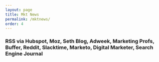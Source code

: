 ```yaml
---
layout: page
title: Mkt News
permalink: /mktnews/
order: 4
---
```


### RSS via Hubspot, Moz, Seth Blog, Adweek, Marketing Profs, Buffer, Reddit, Slacktime, Marketo, Digital Marketer, Search Engine Journal

<!-- start sw-rss-feed code --> 
<script type="text/javascript"> 
<!-- 
rssfeed_url = new Array(); 
rssfeed_url[0]="https://blog.hubspot.com/marketing/rss.xml"; rssfeed_url[1]="https://moz.com/blog/feed"; rssfeed_url[2]="https://seths.blog/feed/atom/"; rssfeed_url[3]="http://rss.marketingprofs.com/marketingprofs"; rssfeed_url[4]="http://www.adweek.com/feed/"; rssfeed_url[5]="https://blog.bufferapp.com/feed"; rssfeed_url[6]="https://www.reddit.com/r/marketing/.rss?format=xml"; rssfeed_url[7]="https://medium.com/feed/slacktime"; rssfeed_url[8]="http://blog.marketo.com/feed"; rssfeed_url[9]="http://www.digitalmarketer.com/feed/"; rssfeed_url[10]="https://www.searchenginejournal.com/feed"; 
rssfeed_frame_width="100%"; 
rssfeed_frame_height="4500"; 
rssfeed_scroll="on"; 
rssfeed_scroll_step="6"; 
rssfeed_scroll_bar="off"; 
rssfeed_target="_blank"; 
rssfeed_font_size="16"; 
rssfeed_font_face=""; 
rssfeed_border="off"; 
rssfeed_css_url="http://codecamp.com.br/css/main.css";
rssfeed_title="on"; 
rssfeed_title_name=""; 
rssfeed_title_bgcolor="#3366ff"; 
rssfeed_title_color="#fff"; 
rssfeed_title_bgimage="http://"; 
rssfeed_footer="off"; 
rssfeed_footer_name="rss feed"; 
rssfeed_footer_bgcolor="#fff"; 
rssfeed_footer_color="#333"; 
rssfeed_footer_bgimage="http://"; 
rssfeed_item_title_length="100"; 
rssfeed_item_title_color="#666"; 
rssfeed_item_bgcolor="#fff"; 
rssfeed_item_bgimage="http://"; 
rssfeed_item_border_bottom="on"; 
rssfeed_item_source_icon="off"; 
rssfeed_item_date="on"; 
rssfeed_item_description="on"; 
rssfeed_item_description_length="800"; 
rssfeed_item_description_color="#666"; 
rssfeed_item_description_link_color="#333"; 
rssfeed_item_description_tag="off"; 
rssfeed_no_items="0"; 
//--> 
</script> 
<script type="text/javascript" src="js/rss-feed.js"></script> 
<!-- end sw-rss-feed code -->

 <div style="width: 100%; margin-bottom: 25px;">
   <!-- AddToAny BEGIN -->
<div class="a2a_kit a2a_kit_size_32 a2a_default_style">
<a class="a2a_dd" href="https://www.addtoany.com/share"></a>
<a class="a2a_button_email"></a>
<a class="a2a_button_facebook"></a>
<a class="a2a_button_whatsapp"></a>
<a class="a2a_button_twitter"></a>
<a class="a2a_button_linkedin"></a>
<a class="a2a_button_google_plus"></a>
<a class="a2a_button_pinterest"></a>
<a class="a2a_button_tumblr"></a>
<a class="a2a_button_google_classroom"></a>
</div>
<script async src="https://static.addtoany.com/menu/page.js"></script>
<!-- AddToAny END -->
</div>